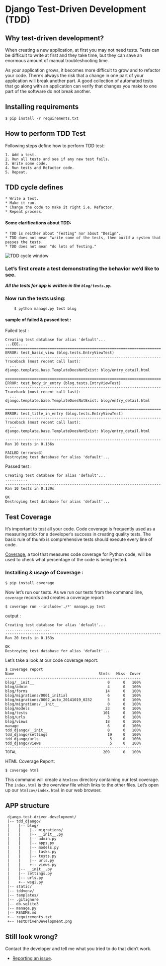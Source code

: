 
# Django Test-Driven Development (TDD)

## Why test-driven development?

When creating a new application, at first you may not need tests. Tests can be difficult to write at first and they take time, but they can save an enormous amount of manual troubleshooting time.

As your application grows, it becomes more difficult to grow and to refactor your code. There’s always the risk that a change in one part of your application will break another part. A good collection of automated tests that go along with an application can verify that changes you make to one part of the software do not break another.


## Installing requirements

	$ pip install -r requirements.txt

## How to perform TDD Test 

Following steps define how to perform TDD test:

	1. Add a test.
	2. Run all tests and see if any new test fails.
	3. Write some code.
	4. Run tests and Refactor code.
	5. Repeat.	


## TDD cycle defines

	* Write a test.
	* Make it run.
	* Change the code to make it right i.e. Refactor.
	* Repeat process.	


#### Some clarifications about TDD:

	* TDD is neither about "Testing" nor about "Design".
	* TDD does not mean "write some of the tests, then build a system that passes the tests.
	* TDD does not mean "do lots of Testing."

![TDD cycle window](https://github.com/vickymax/django-celery/blob/master/TestDrivenDevelopment.png)


### Let’s first create a test demonstrating the behavior we’d like to see.

**_All the tests for app is written in the `blog/tests.py`._**

### Now run the tests using:

		$ python manage.py test blog

#### sample of failed & passed test :

 Failed test :
~~~
Creating test database for alias 'default'...
...EEE....
======================================================================
ERROR: test_basic_view (blog.tests.EntryViewTest)
----------------------------------------------------------------------
Traceback (most recent call last):
  ...
django.template.base.TemplateDoesNotExist: blog/entry_detail.html

======================================================================
ERROR: test_body_in_entry (blog.tests.EntryViewTest)
----------------------------------------------------------------------
Traceback (most recent call last):
  ...
django.template.base.TemplateDoesNotExist: blog/entry_detail.html

======================================================================
ERROR: test_title_in_entry (blog.tests.EntryViewTest)
----------------------------------------------------------------------
Traceback (most recent call last):
  ...
django.template.base.TemplateDoesNotExist: blog/entry_detail.html

----------------------------------------------------------------------
Ran 10 tests in 0.136s

FAILED (errors=3)
Destroying test database for alias 'default'...
~~~

Passed test : 
~~~
Creating test database for alias 'default'...
..........
----------------------------------------------------------------------
Ran 10 tests in 0.139s

OK
Destroying test database for alias 'default'...
~~~

## Test Coverage

It’s important to test all your code. Code coverage is frequently used as a measuring stick for a developer’s success in creating quality tests. The basic rule of thumb is comprehensive tests should execute every line of code.

[Coverage](https://coverage.readthedocs.io/en/latest/), a tool that measures code coverage for Python code, will be used to check what percentage of the code is being tested.


### Installing & usage of Coverage :

	$ pip install coverage


Now let’s run our tests. As we run our tests from the command line, `coverage` records and creates a coverage report:

	$ coverage run --include='./*' manage.py test

output : 
~~~
Creating test database for alias 'default'...
....................
----------------------------------------------------------------------
Ran 20 tests in 0.163s

OK
Destroying test database for alias 'default'...
~~~

Let’s take a look at our code coverage report:

~~~
$ coverage report
Name                                      Stmts   Miss  Cover
-------------------------------------------------------------
blog/__init__                                 0      0   100%
blog/admin                                    4      0   100%
blog/forms                                   14      0   100%
blog/migrations/0001_initial                  6      0   100%
blog/migrations/0002_auto_20141019_0232       5      0   100%
blog/migrations/__init__                      0      0   100%
blog/models                                  23      0   100%
blog/tests                                  101      0   100%
blog/urls                                     3      0   100%
blog/views                                   18      0   100%
manage                                        6      0   100%
tdd_django/__init__                           0      0   100%
tdd_django/settings                           19     0   100%
tdd_django/urls                                5     0   100%
tdd_django/views                               5     0   100%
-------------------------------------------------------------
TOTAL                                       209      0   100%
~~~

HTML Coverage Report:

	$ coverage html

This command will create a `htmlcov` directory containing our test coverage. The `index.html` is the overview file which links to the other files. Let’s open up our `htmlcov/index.html` in our web browser.


## APP structure

~~~
 django-test-driven-development/
 |-- tdd_django/
 |    |-- blog/
 |    |    |-- migrations/
 |    |    |-- __init__.py
 |    |    |-- admin.py
 |    |    |-- apps.py
 |    |    |-- models.py
 |    |    |-- tasks.py
 |    |    |-- tests.py
 |    |    |-- urls.py
 |    |    +-- views.py
 |    |-- __init__.py
 |    |-- settings.py
 |    |-- urls.py
 |    +-- wsgi.py
 |-- static/
 |-- tddvenv/
 |-- templates/
 |-- .gitignore
 |-- db.sqlite3
 |-- manage.py
 |-- README.md
 +-- requirements.txt
 +-- TestDrivenDevelopment.png

~~~

## Still look wrong? 

Contact the developer and tell me what you tried to do that didn’t work.

- [Reporting an issue](https://github.com/vickymax/django-test-driven-development/issues/new).

